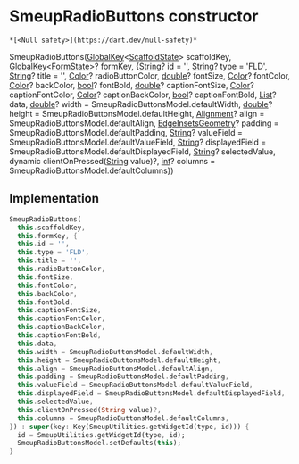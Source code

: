 


# SmeupRadioButtons constructor




    *[<Null safety>](https://dart.dev/null-safety)*



SmeupRadioButtons([GlobalKey](https://api.flutter.dev/flutter/widgets/GlobalKey-class.html)&lt;[ScaffoldState](https://api.flutter.dev/flutter/material/ScaffoldState-class.html)> scaffoldKey, [GlobalKey](https://api.flutter.dev/flutter/widgets/GlobalKey-class.html)&lt;[FormState](https://api.flutter.dev/flutter/widgets/FormState-class.html)>? formKey, {[String](https://api.flutter.dev/flutter/dart-core/String-class.html)? id = '', [String](https://api.flutter.dev/flutter/dart-core/String-class.html)? type = 'FLD', [String](https://api.flutter.dev/flutter/dart-core/String-class.html)? title = '', [Color](https://api.flutter.dev/flutter/dart-ui/Color-class.html)? radioButtonColor, [double](https://api.flutter.dev/flutter/dart-core/double-class.html)? fontSize, [Color](https://api.flutter.dev/flutter/dart-ui/Color-class.html)? fontColor, [Color](https://api.flutter.dev/flutter/dart-ui/Color-class.html)? backColor, [bool](https://api.flutter.dev/flutter/dart-core/bool-class.html)? fontBold, [double](https://api.flutter.dev/flutter/dart-core/double-class.html)? captionFontSize, [Color](https://api.flutter.dev/flutter/dart-ui/Color-class.html)? captionFontColor, [Color](https://api.flutter.dev/flutter/dart-ui/Color-class.html)? captionBackColor, [bool](https://api.flutter.dev/flutter/dart-core/bool-class.html)? captionFontBold, [List](https://api.flutter.dev/flutter/dart-core/List-class.html)? data, [double](https://api.flutter.dev/flutter/dart-core/double-class.html)? width = SmeupRadioButtonsModel.defaultWidth, [double](https://api.flutter.dev/flutter/dart-core/double-class.html)? height = SmeupRadioButtonsModel.defaultHeight, [Alignment](https://api.flutter.dev/flutter/painting/Alignment-class.html)? align = SmeupRadioButtonsModel.defaultAlign, [EdgeInsetsGeometry](https://api.flutter.dev/flutter/painting/EdgeInsetsGeometry-class.html)? padding = SmeupRadioButtonsModel.defaultPadding, [String](https://api.flutter.dev/flutter/dart-core/String-class.html)? valueField = SmeupRadioButtonsModel.defaultValueField, [String](https://api.flutter.dev/flutter/dart-core/String-class.html)? displayedField = SmeupRadioButtonsModel.defaultDisplayedField, [String](https://api.flutter.dev/flutter/dart-core/String-class.html)? selectedValue, dynamic clientOnPressed([String](https://api.flutter.dev/flutter/dart-core/String-class.html) value)?, [int](https://api.flutter.dev/flutter/dart-core/int-class.html)? columns = SmeupRadioButtonsModel.defaultColumns})





## Implementation

```dart
SmeupRadioButtons(
  this.scaffoldKey,
  this.formKey, {
  this.id = '',
  this.type = 'FLD',
  this.title = '',
  this.radioButtonColor,
  this.fontSize,
  this.fontColor,
  this.backColor,
  this.fontBold,
  this.captionFontSize,
  this.captionFontColor,
  this.captionBackColor,
  this.captionFontBold,
  this.data,
  this.width = SmeupRadioButtonsModel.defaultWidth,
  this.height = SmeupRadioButtonsModel.defaultHeight,
  this.align = SmeupRadioButtonsModel.defaultAlign,
  this.padding = SmeupRadioButtonsModel.defaultPadding,
  this.valueField = SmeupRadioButtonsModel.defaultValueField,
  this.displayedField = SmeupRadioButtonsModel.defaultDisplayedField,
  this.selectedValue,
  this.clientOnPressed(String value)?,
  this.columns = SmeupRadioButtonsModel.defaultColumns,
}) : super(key: Key(SmeupUtilities.getWidgetId(type, id))) {
  id = SmeupUtilities.getWidgetId(type, id);
  SmeupRadioButtonsModel.setDefaults(this);
}
```







